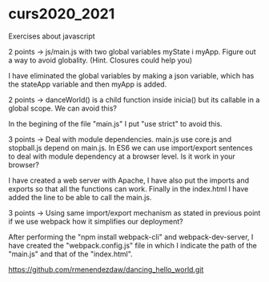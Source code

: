 # curs2020_2021
Exercises about javascript 


2 points -> js/main.js with two global variables myState i myApp. Figure out a way to avoid globality. (Hint. Closures could help you)

I have eliminated the global variables by making a json variable, which has the stateApp variable and then myApp is added.

2 points -> danceWorld() is a child function inside inicia() but its callable in a global scope. We can avoid this? 

In the begining of the file "main.js" I put "use strict" to avoid this.

3 points -> Deal with module dependencies. main.js use core.js and stopball.js depend on main.js. In ES6 we can use import/export sentences to deal with module dependency at a browser level. Is it work in your browser?

I have created a web server with Apache, I have also put the imports and exports so that all the functions can work. Finally in the index.html I have added the line to be able to call the main.js.

3 points -> Using same import/export mechanism as stated in previous point if we use webpack how it simplifies our deployment?

After performing the "npm install webpack-cli" and webpack-dev-server, I have created the "webpack.config.js" file in which I indicate the path of the "main.js" and that of the "index.html".

https://github.com/rmenendezdaw/dancing_hello_world.git
